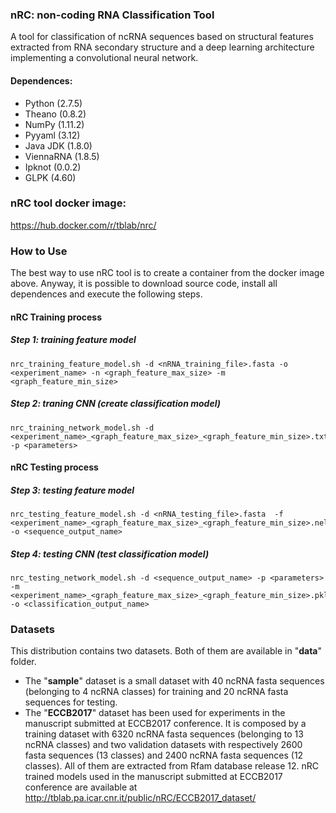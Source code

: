 ### nRC: non-coding RNA Classification Tool
A tool for classification of ncRNA sequences based on structural features extracted from RNA secondary structure and a deep learning architecture implementing a convolutional neural network.

#### Dependences:
* Python (2.7.5)
* Theano (0.8.2)
* NumPy  (1.11.2)
* Pyyaml (3.12)
* Java JDK  (1.8.0)
* ViennaRNA (1.8.5)
* Ipknot (0.0.2)
* GLPK	(4.60)

### nRC tool docker image:
https://hub.docker.com/r/tblab/nrc/


### How to Use
The best way to use nRC tool is to create a container from the docker image above. 
Anyway, it is possible to download source code, install all dependences and execute the following steps.

#### nRC Training process
##### Step 1: training feature model
```console
nrc_training_feature_model.sh -d <nRNA_training_file>.fasta -o <experiment_name> -n <graph_feature_max_size> -m <graph_feature_min_size>
```
##### Step 2: traning CNN (create classification model)
```console
nrc_training_network_model.sh -d <experiment_name>_<graph_feature_max_size>_<graph_feature_min_size>.txt -p <parameters>
```

####   
#### nRC Testing process

##### Step 3: testing feature model
```console
nrc_testing_feature_model.sh -d <nRNA_testing_file>.fasta  -f <experiment_name>_<graph_feature_max_size>_<graph_feature_min_size>.nel -o <sequence_output_name>
```
##### Step 4: testing CNN (test classification model)
```console
nrc_testing_network_model.sh -d <sequence_output_name> -p <parameters> -m <experiment_name>_<graph_feature_max_size>_<graph_feature_min_size>.pkl -o <classification_output_name>
```
###
### Datasets
This distribution contains two datasets. Both of them are available in "__data__" folder. 
* The "__sample__" dataset is a small dataset with 40 ncRNA fasta sequences (belonging to 4 ncRNA classes) for training and 20 ncRNA fasta sequences for testing.
* The "__ECCB2017__" dataset has been used for experiments in the manuscript submitted at ECCB2017 conference. It is composed by a training dataset with 6320 ncRNA fasta sequences (belonging to 13 ncRNA classes) and two validation datasets with respectively 2600 fasta sequences (13 classes) and 2400 ncRNA fasta sequences (12 classes). All of them are extracted from Rfam database release 12. 
nRC trained models used in the manuscript submitted at ECCB2017 conference are available at http://tblab.pa.icar.cnr.it/public/nRC/ECCB2017_dataset/
